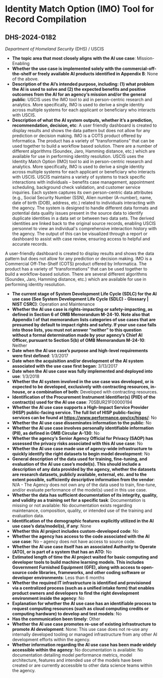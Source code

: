 # Identity Match Option (IMO) Tool for Record Compilation
## DHS-2024-0182
_Department of Homeland Security_ (DHS) / USCIS


+ **The topic area that most closely aligns with the AI use case**: Mission-Enabling
+ **Whether the use case is implemented solely with the commercial-off-the-shelf or freely available AI products identified in Appendix B**: None of the above.
+ **Description of the AI’s intended purpose, including: (1) what problem the AI is used to solve and (2) the expected benefits and positive outcomes from the AI for an agency’s mission and/or the general public**: USCIS uses the IMO tool to aid in person-centric research and analytics. More specifically, IMO is used to derive a single identity across multiple systems for each applicant or beneficiary who interacts with USCIS.
+ **Description of what the AI system outputs, whether it’s a prediction, recommendation, decision, etc**: A user friendly dashboard is created to display results and shows the data pattern but does not allow for any prediction or decision making. IMO is a COTS product offered by Informatica. The product has a variety of “transformations” that can be used together to build a workflow based solution. There are a number of different algorithms (Soundex, Jaro, Hamming distance, etc.) which are available for use in performing identity resolution.
USCIS uses the Identity Match Option (IMO) tool to aid in person-centric research and analytics. More specifically, IMO is used to derive a single identity across multiple systems for each applicant or beneficiary who interacts with USCIS. USCIS maintains a variety of systems to track specific interactions with individuals – benefits case management, appointment scheduling, background check validation, and customer service inquiries. Each system captures its own person-centric data attributes (e.g., Social Security Number (SSN), Alien number (A-number), name, date of birth (DOB), address, etc.) related to individuals interacting with the agency. The system is designed to handle different data formats and potential data quality issues present in the source data to identify duplicate identities in a data set or between two data sets. The derived identities are linked back to the original source records, enabling USCIS personnel to view an individual's comprehensive interaction history with the agency.  The output of this can be visualized through a report or dashboard to assist with case review, ensuring access to helpful and accurate records. 

A user-friendly dashboard is created to display results and shows the data pattern but does not allow for any prediction or decision making. IMO is a Commercial Off-The-Shelf (COTS) product offered by Informatica. The product has a variety of “transformations” that can be used together to build a workflow-based solution. There are several different algorithms (Soundex, Jaro, Hamming distance, etc.) which are available for use in performing identity resolution. 
+ **The current stage of System Development Life Cycle (SDLC) for the AI use case (See System Development Life Cycle (SDLC) - Glossary | NIST CSRC)**: Operation and Maintenance
+ **Whether the AI use case is rights-impacting or safety-impacting, as defined in Section 6 of OMB Memorandum M-24-10. Note also that Appendix I of that memorandum lists categories of use cases that are presumed by default to impact rights and safety. If your use case falls into those lists, you must not answer “neither” to this question without a formal determination made by your agency’s Chief AI Officer, pursuant to Section 5(b) of OMB Memorandum M-24-10**: Neither
+ **Date when the AI use case’s purpose and high-level requirements were first defined**: 1/3/2017
+ **Date when the acquisition and/or development of the AI system associated with the use case first began**: 3/13/2017
+ **Date when the AI use case was fully implemented and deployed into use**: 1/3/2018
+ **Whether the AI system involved in the use case was developed, or is expected to be developed, exclusively with contracting resources, in-house, or a combination of both**: Developed with contracting resources.
+ **Identification of the Procurement Instrument Identifier(s) (PIID) of the contract(s) used for the AI use case**: 70SBUR21F00000194
+ **Whether the AI use case supports a High-Impact Service Provider (HISP) public-facing service. The full list of HISP public-facing services can be found at https://www.performance.gov/cx/hisps/**: No
+ **Whether the AI use case disseminates information to the public**: No
+ **Whether the AI use case involves personally identifiable information (PII), as defined in OMB Circular A-130**: No
+ **Whether the agency’s Senior Agency Official for Privacy (SAOP) has assessed the privacy risks associated with this AI use case**: No
+ **Whether the AI use case made use of agency-wide infrastructure to quickly identify the right datasets to begin model development**: No
+ **General description of the data used for training, fine-tuning, and evaluation of the AI use case’s model(s). This should include a description of any data provided by the agency, whether the datasets are research datasets, publicly available, external, etc. and to the extent possible, sufficiently descriptive information from the vendor**: N/A - The Agency does not own any of the data used to train, fine-tune, and/or evaluate performance of the model(s) used in this use case.
+ **Whether the data has sufficient documentation of its integrity, quality, and validity as a training set for a specific task**: Documentation is missing or not available: No documentation exists regarding maintenance, composition, quality, or intended use of the training and evaluation data.
+ **Identification of the demographic features explicitly utilized in the AI use case’s data/model(s), if any**: None
+ **Whether this AI project includes custom-developed code**: No
+ **Whether the agency has access to the code associated with the AI use case**: No – agency does not have access to source code.
+ **Whether the AI use case itself has an associated Authority to Operate (ATO), or is part of a system that has an ATO**: No
+ **Estimated length of time the AI project waited for basic computing and developer tools to build machine learning models. This includes Government Furnished Equipment (GFE), along with access to open-source code libraries, frameworks, and other coding software or developer environments**: Less than 6 months
+ **Whether the required IT infrastructure is identified and provisioned via a centralized process (such as a unified intake form) that enables product owners and developers to find the right development environment inside the agency**: No
+ **Explanation for whether the AI use case has an identifiable process to request computing resources (such as cloud computing credits or computing hardware) to develop and test models**: No
+ **Has the communication been timely**: Other
+ **Whether the AI use case promotes re-use of existing infrastructure to promote AI development**: None: This use case does not re-use any internally developed tooling or managed infrastructure from any other AI development efforts within the agency.
+ **Whether information regarding the AI use case has been made widely accessible within the agency**: No documentation is available: No documentation detailing model performance metrics, model architecture, features and intended use of the models have been created or are currently accessible to other data science teams within the agency.